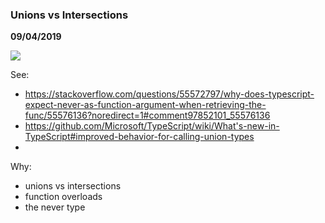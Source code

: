 ### Unions vs Intersections

__09/04/2019__

![](TODO)

See:

- https://stackoverflow.com/questions/55572797/why-does-typescript-expect-never-as-function-argument-when-retrieving-the-func/55576136?noredirect=1#comment97852101_55576136
- https://github.com/Microsoft/TypeScript/wiki/What's-new-in-TypeScript#improved-behavior-for-calling-union-types
-

Why:

- unions vs intersections
- function overloads
- the never type

